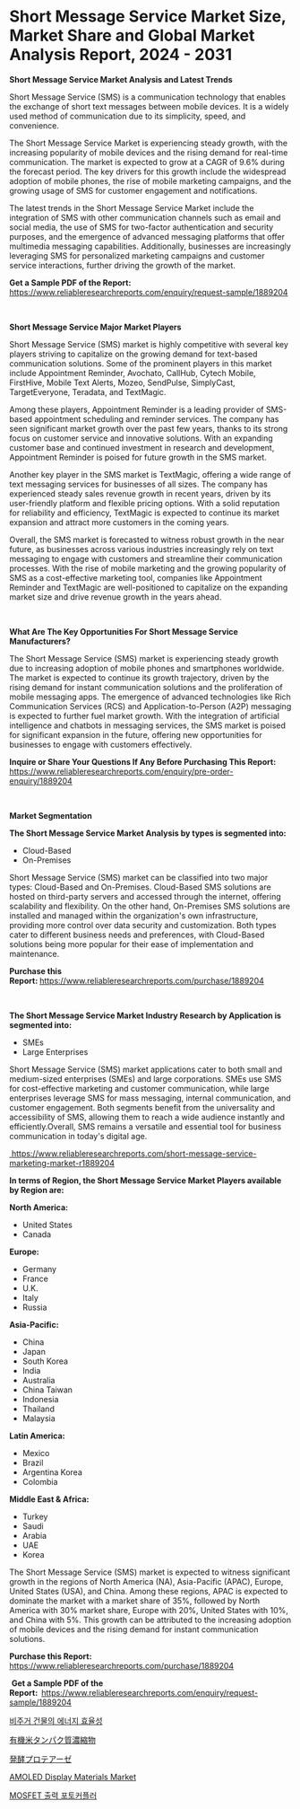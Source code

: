 <p><h1>Short Message Service Market Size, Market Share and Global Market Analysis Report, 2024 - 2031</h1></p><p><strong>Short Message Service Market Analysis and Latest Trends</strong></p>
<p><p>Short Message Service (SMS) is a communication technology that enables the exchange of short text messages between mobile devices. It is a widely used method of communication due to its simplicity, speed, and convenience.</p><p>The Short Message Service Market is experiencing steady growth, with the increasing popularity of mobile devices and the rising demand for real-time communication. The market is expected to grow at a CAGR of 9.6% during the forecast period. The key drivers for this growth include the widespread adoption of mobile phones, the rise of mobile marketing campaigns, and the growing usage of SMS for customer engagement and notifications.</p><p>The latest trends in the Short Message Service Market include the integration of SMS with other communication channels such as email and social media, the use of SMS for two-factor authentication and security purposes, and the emergence of advanced messaging platforms that offer multimedia messaging capabilities. Additionally, businesses are increasingly leveraging SMS for personalized marketing campaigns and customer service interactions, further driving the growth of the market.</p></p>
<p><strong>Get a Sample PDF of the Report:&nbsp;</strong> <a href="https://www.reliableresearchreports.com/enquiry/request-sample/1889204">https://www.reliableresearchreports.com/enquiry/request-sample/1889204</a></p>
<p>&nbsp;</p>
<p><strong>Short Message Service Major Market Players</strong></p>
<p><p>Short Message Service (SMS) market is highly competitive with several key players striving to capitalize on the growing demand for text-based communication solutions. Some of the prominent players in this market include Appointment Reminder, Avochato, CallHub, Cytech Mobile, FirstHive, Mobile Text Alerts, Mozeo, SendPulse, SimplyCast, TargetEveryone, Teradata, and TextMagic.</p><p>Among these players, Appointment Reminder is a leading provider of SMS-based appointment scheduling and reminder services. The company has seen significant market growth over the past few years, thanks to its strong focus on customer service and innovative solutions. With an expanding customer base and continued investment in research and development, Appointment Reminder is poised for future growth in the SMS market.</p><p>Another key player in the SMS market is TextMagic, offering a wide range of text messaging services for businesses of all sizes. The company has experienced steady sales revenue growth in recent years, driven by its user-friendly platform and flexible pricing options. With a solid reputation for reliability and efficiency, TextMagic is expected to continue its market expansion and attract more customers in the coming years.</p><p>Overall, the SMS market is forecasted to witness robust growth in the near future, as businesses across various industries increasingly rely on text messaging to engage with customers and streamline their communication processes. With the rise of mobile marketing and the growing popularity of SMS as a cost-effective marketing tool, companies like Appointment Reminder and TextMagic are well-positioned to capitalize on the expanding market size and drive revenue growth in the years ahead.</p></p>
<p>&nbsp;</p>
<p><strong>What Are The Key Opportunities For Short Message Service Manufacturers?</strong></p>
<p><p>The Short Message Service (SMS) market is experiencing steady growth due to increasing adoption of mobile phones and smartphones worldwide. The market is expected to continue its growth trajectory, driven by the rising demand for instant communication solutions and the proliferation of mobile messaging apps. The emergence of advanced technologies like Rich Communication Services (RCS) and Application-to-Person (A2P) messaging is expected to further fuel market growth. With the integration of artificial intelligence and chatbots in messaging services, the SMS market is poised for significant expansion in the future, offering new opportunities for businesses to engage with customers effectively.</p></p>
<p><strong>Inquire or Share Your Questions If Any Before Purchasing This Report:</strong> <a href="https://www.reliableresearchreports.com/enquiry/pre-order-enquiry/1889204">https://www.reliableresearchreports.com/enquiry/pre-order-enquiry/1889204</a></p>
<p>&nbsp;</p>
<p><strong>Market Segmentation</strong></p>
<p><strong>The Short Message Service Market Analysis by types is segmented into:</strong></p>
<p><ul><li>Cloud-Based</li><li>On-Premises</li></ul></p>
<p><p>Short Message Service (SMS) market can be classified into two major types: Cloud-Based and On-Premises. Cloud-Based SMS solutions are hosted on third-party servers and accessed through the internet, offering scalability and flexibility. On the other hand, On-Premises SMS solutions are installed and managed within the organization's own infrastructure, providing more control over data security and customization. Both types cater to different business needs and preferences, with Cloud-Based solutions being more popular for their ease of implementation and maintenance.</p></p>
<p><strong>Purchase this Report:&nbsp;</strong><a href="https://www.reliableresearchreports.com/purchase/1889204">https://www.reliableresearchreports.com/purchase/1889204</a></p>
<p>&nbsp;</p>
<p><strong>The Short Message Service Market Industry Research by Application is segmented into:</strong></p>
<p><ul><li>SMEs</li><li>Large Enterprises</li></ul></p>
<p><p>Short Message Service (SMS) market applications cater to both small and medium-sized enterprises (SMEs) and large corporations. SMEs use SMS for cost-effective marketing and customer communication, while large enterprises leverage SMS for mass messaging, internal communication, and customer engagement. Both segments benefit from the universality and accessibility of SMS, allowing them to reach a wide audience instantly and efficiently.Overall, SMS remains a versatile and essential tool for business communication in today's digital age.</p></p>
<p><a href="https://www.reliableresearchreports.com/short-message-service-marketing-market-r1889204">&nbsp;https://www.reliableresearchreports.com/short-message-service-marketing-market-r1889204</a></p>
<p><strong>In terms of Region, the Short Message Service Market Players available by Region are:</strong></p>
<p>
    <p> <strong> North America: </strong>
        <ul>
            <li>United States</li>
            <li>Canada</li>
        </ul>
        </p> 
    <p> <strong> Europe: </strong>
        <ul>
            <li>Germany</li>
            <li>France</li>
            <li>U.K.</li>
            <li>Italy</li>
            <li>Russia</li>
        </ul>
        </p> 
    <p> <strong> Asia-Pacific: </strong>
        <ul>
            <li>China</li>
            <li>Japan</li>
            <li>South Korea</li>
            <li>India</li>
            <li>Australia</li>
            <li>China Taiwan</li>
            <li>Indonesia</li>
            <li>Thailand</li>
            <li>Malaysia</li>
        </ul>
        </p> 
    <p> <strong> Latin America: </strong>
        <ul>
            <li>Mexico</li>
            <li>Brazil</li>
            <li>Argentina Korea</li>
            <li>Colombia</li>
        </ul>
        </p> 
    <p> <strong> Middle East & Africa: </strong>
        <ul>
            <li>Turkey</li>
            <li>Saudi</li>
            <li>Arabia</li>
            <li>UAE</li>
            <li>Korea</li>
        </ul>
    </p>
    </p>
<p><p>The Short Message Service (SMS) market is expected to witness significant growth in the regions of North America (NA), Asia-Pacific (APAC), Europe, United States (USA), and China. Among these regions, APAC is expected to dominate the market with a market share of 35%, followed by North America with 30% market share, Europe with 20%, United States with 10%, and China with 5%. This growth can be attributed to the increasing adoption of mobile devices and the rising demand for instant communication solutions.</p></p>
<p><strong>Purchase this Report: </strong><a href="https://www.reliableresearchreports.com/purchase/1889204">https://www.reliableresearchreports.com/purchase/1889204</a></p>
<p>&nbsp;<strong>Get a Sample PDF of the Report:&nbsp;&nbsp;</strong><a href="https://www.reliableresearchreports.com/enquiry/request-sample/1889204">https://www.reliableresearchreports.com/enquiry/request-sample/1889204</a></p>
<p><strong></strong></p>
<p><p><a href="https://github.com/iansanftyord09878/Market-Research-Report-List-2/blob/main/5974188111439.md">비주거 건물의 에너지 효율성</a></p><p><a href="https://github.com/mcbeesbxa270/Market-Research-Report-List-2/blob/main/9866781115359.md">有機米タンパク質濃縮物</a></p><p><a href="https://github.com/ksxzwxabcuynh011/Market-Research-Report-List-2/blob/main/9188333115358.md">発酵プロテアーゼ</a></p><p><a href="https://github.com/onurbayhoca1/Market-Research-Report-List-1/blob/main/amoled-display-materials-market.md">AMOLED Display Materials Market</a></p><p><a href="https://github.com/Skyleitney456456/Market-Research-Report-List-2/blob/main/3199544111438.md">MOSFET 출력 포토커플러</a></p></p>